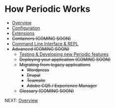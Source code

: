 # How Periodic Works

* [ Overview ](https://github.com/typesettin/periodicjs/blob/master/doc/overview/02-overview.md)
* [ Configuration ](https://github.com/typesettin/periodicjs/blob/master/doc/configuration/01-overview.md) 
* [ Extensions ](https://github.com/typesettin/periodicjs/blob/master/doc/extensions/01-overview.md) 
* ~~Containers (COMING SOON)~~
* [ Command Line Interface & REPL ](https://github.com/typesettin/periodicjs/blob/master/doc/overview/command-line-interface.md) 
* ~~Advanced (COMING SOON)~~
  * [ Testing & Developing new Periodic features ](https://github.com/typesettin/periodicjs/blob/master/doc/advanced/00-testing-developing.md)
  * ~~Deploying your application (COMING SOON)~~
  * ~~Migrating from legacy applications~~
    * ~~Wordpress~~
    * ~~Drupal~~
    * ~~Teamsite~~
    * ~~Adobe CQ5 / Experience Manager~~
  * ~~Glossary (COMING SOON)~~

NEXT: [ Overview ](https://github.com/typesettin/periodicjs/blob/master/doc/overview/02-overview.md)